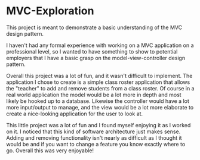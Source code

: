 # MVC-Exploration
This project is meant to demonstrate a basic understanding of the MVC design pattern.

I haven't had any formal experience with working on a MVC application on a professional level, so I wanted to have something to
show to potential employers that I have a basic grasp on the model-view-controller design pattern.

Overall this project was a lot of fun, and it wasn't difficult to implement. The application I chose to create is a simple class roster application that allows the "teacher" to add and remove
students from a class roster. Of course in a real world application the model would be a lot more in depth and most likely be hooked up to a database. Likewise the controller would have a lot
more input/output to manage, and the view would be a lot more elaborate to create a nice-looking application for the user to look at.

This little project was a lot of fun and I found myself enjoying it as I worked on it. I noticed that this kind of software architecture just makes sense. Adding and removing functionality
isn't nearly as difficult as I thought it would be and if you want to change a feature you know exactly where to go. Overall this was very enjoyable!
